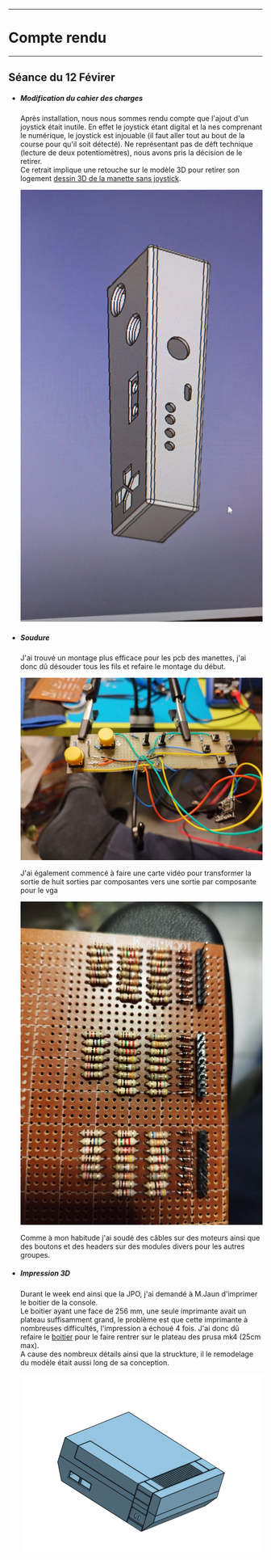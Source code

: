 *******************
# Compte rendu 
*******************
## Séance du 12 Févirer

- ##### Modification du cahier des charges
  Après installation, nous nous sommes rendu compte que l'ajout d'un joystick était inutile. En effet le joystick étant digital et la nes comprenant le numérique, le joystick est injouable (il faut aller tout au bout de la course pour qu'il soit détecté). Ne représentant pas de déft technique (lecture de deux potentiomètres), nous avons pris la décision de le retirer.  
  Ce retrait implique une retouche sur le modèle 3D pour retirer son logement [dessin 3D de la manette sans joystick](/boitier/manettev3.stl).
 
  ![Manette V3](/documentation/Images/Manette_V3.png)


- ##### Soudure
 
  J'ai trouvé un montage plus efficace pour les pcb des manettes, j'ai donc dû désouder tous les fils et refaire le montage du début.    

  ![PCB V2](/documentation/Images/pcbV2.png)

    J'ai également commencé à faire une carte vidéo pour transformer la sortie de huit sorties par composantes vers une sortie par composante pour le vga
  
  ![PCB video](/documentation/Images/pcb_video.png)

  Comme à mon habitude j'ai soudé des câbles sur des moteurs ainsi que des boutons et des headers sur des modules divers pour les autres groupes.

- ##### Impression 3D
  Durant le week end ainsi que la JPO, j'ai demandé à M.Jaun d'imprimer le boitier de la console.  
  Le boitier ayant une face de 256 mm, une seule imprimante avait un plateau suffisamment grand, le problème est que cette imprimante à nombreuses difficultés, l'impression a échoué 4 fois. J'ai donc dû refaire le [boitier](/boitier/boitier_mini.stl) pour le faire rentrer sur le plateau des prusa mk4 (25cm max).  
  A cause des nombreux détails ainsi que la struckture, il le remodelage du modèle était aussi long de sa conception.
  
  ![boitier 3D mini](/documentation/Images/boitier_3D_mini.png)
  

